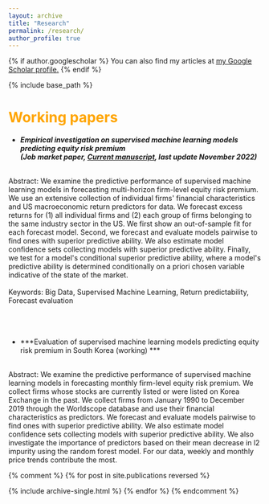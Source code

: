 ```yaml
---
layout: archive
title: "Research"
permalink: /research/
author_profile: true
---
```


{% if author.googlescholar %}
  You can also find my articles at <u><a href="{{author.googlescholar}}">my Google Scholar profile</a>.</u>
{% endif %}

{% include base_path %}

<span style="color:orange">Working papers</span>
======
* ***Empirical investigation on supervised machine learning models predicting equity risk premium<br>(Job market paper, [Current manuscript](https://myonshin.github.io/files/CHAP_1.pdf), last update November 2022)***
<br>
Abstract: We examine the predictive performance of supervised machine learning models in forecasting multi-horizon firm-level equity risk premium. We use an extensive collection of individual firms' financial characteristics and US macroeconomic return predictors for data. We forecast excess returns for (1) all individual firms and (2) each group of firms belonging to the same industry sector in the US. We first show an out-of-sample fit for each forecast model. Second, we forecast and evaluate models pairwise to find ones with superior predictive ability. We also estimate model confidence sets collecting models with superior predictive ability. Finally, we test for a model's conditional superior predictive ability, where a model's predictive ability is determined conditionally on a priori chosen variable indicative of the state of the market.	
<br>
<br>
Keywords: Big Data, Supervised Machine Learning, Return predictability, Forecast evaluation
<br>
<br>
<br>
<br>


* ***Evaluation of supervised machine learning models predicting equity risk premium in South Korea (working) ***
<br>
Abstract: We examine the predictive performance of supervised machine learning models in forecasting monthly firm-level equity risk premium. We collect firms whose stocks are currently listed or were listed on Korea Exchange in the past. We collect firms from January 1990 to December 2019 through the Worldscope database and use their financial characteristics as predictors. We forecast and evaluate models pairwise to find ones with superior predictive ability. We also estimate model confidence sets collecting models with superior predictive ability. We also investigate the importance of predictors based on their mean decrease in l2 impurity using the random forest model. For our data, weekly and monthly price trends contribute the most.

{% comment %} 
{% for post in site.publications reversed %}

<!---
-->

  {% include archive-single.html %}
{% endfor %}
{% endcomment %} 
